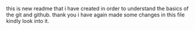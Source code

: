 this is new readme that i have created in order to understand the basics of the git and github. thank you
i have again made some changes in this file kindly look into it.